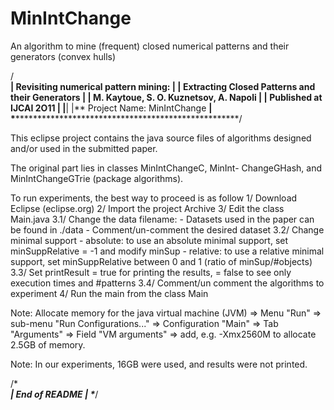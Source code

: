 MinIntChange
============

An algorithm to mine (frequent) closed numerical patterns and their generators (convex hulls)



/******************************************************\
|**       Revisiting numerical pattern mining:       **|
|** Extracting Closed Patterns and their Generators  **|
|**      M. Kaytoue, S. O. Kuznetsov, A. Napoli      **|
|**             Published at IJCAI 2O11              **|
|******************************************************|
|**            Project Name: MinIntChange            **|
\******************************************************/

This eclipse project contains the java source files of 
algorithms designed and/or used in the submitted paper.

The original part lies in classes MinIntChangeC, MinInt-
ChangeGHash, and MinIntChangeGTrie (package algorithms).

To run experiments, the best way to proceed is as follow
1/ Download Eclipse (eclipse.org)
2/ Import the project Archive
3/ Edit the class Main.java 
	3.1/ Change the data filename:
	 - Datasets used in the paper can be found in ./data
	 - Comment/un-comment the desired dataset 
	3.2/ Change minimal support
	 - absolute: to use an absolute minimal support, 
	   set minSuppRelative = -1 and modify minSup
	 - relative: to use a relative minimal support, 
	   set minSuppRelative between 0 and 1
	   (ratio of minSup/#objects) 
	3.3/ Set printResult = true for printing the results,
	                     = false to see only execution 
	                       times and #patterns
	3.4/ Comment/un comment the algorithms to experiment
4/ Run the main from the class Main
   
   
Note: Allocate memory for the java virtual machine (JVM)
   => Menu "Run"
   => sub-menu "Run Configurations..."
   => Configuration "Main"
   => Tab "Arguments"
   => Field "VM arguments" 
   => add, e.g. -Xmx2560M to allocate 2.5GB of memory.

Note: In our experiments, 16GB were used,
      and results were not printed.  

/******************************************************\
|**                 End of README                    **|
\******************************************************/
